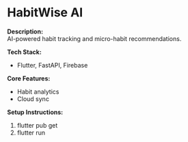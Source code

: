 ﻿# HabitWise AI

**Description:**  
AI-powered habit tracking and micro-habit recommendations.

**Tech Stack:**  
- Flutter, FastAPI, Firebase

**Core Features:**  
- Habit analytics  
- Cloud sync

**Setup Instructions:**  
1. flutter pub get  
2. flutter run
